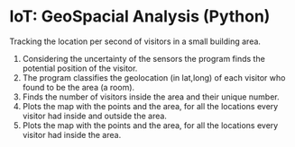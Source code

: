 # IoT: GeoSpacial Analysis (Python)

Tracking the location per second of visitors in a small building area.
1. Considering the uncertainty of the sensors the program finds the potential position of the visitor.
2. The program classifies the geolocation (in lat,long) of each visitor who found to be the area (a room). 
3. Finds the number of visitors inside the area and their unique number.
5. Plots the map with the points and the area, for all the locations every visitor had inside and outside the area.
6. Plots the map with the points and the area, for all the locations every visitor had inside the area.
